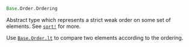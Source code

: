 ```julia
Base.Order.Ordering
```

Abstract type which represents a strict weak order on some set of elements. See [`sort!`](@ref) for more.

Use [`Base.Order.lt`](@ref) to compare two elements according to the ordering.

